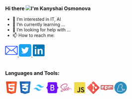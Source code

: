 
### Hi there <img src="https://media.giphy.com/media/hvRJCLFzcasrR4ia7z/giphy.gif" width="25px">I'm Kanyshai Osmonova
- 👀 I’m interested in IT, AI
- 🌱 I’m currently learning ...
- 🤔 I’m looking for help with ...
- 📫 How to reach me: <br /> 
<div>
<a href="mailto:osmonova.kanyshai@gmail.com">
  <img  alt="Email" width="40px" height="40px" src="images/email.svg" />
</a>
<a href="https://twitter.com/kaniosmonova">
  <img  alt="Twitter" width="40px" height="40px" src="images/twitter.svg" />
</a>
<a href="https://www.linkedin.com/in/kanyshai-osmonova-0a91001b8/">
  <img alt="Linkedin" width="40px" height="40px" src="images/linkedin.svg" />
</a>
</div>
<br />
<h3 align="left">Languages and Tools:</h3>
<div>
<img src="images/html.svg" alt="html" width="40" height="40">
<img src="images/css.svg" alt="css" width="40" height="40">
<img src="images/tailwind.svg" alt="tailwind" width="40" height="40">
<img src="images/bootstrap.svg" alt="bootstrap" width="40" height="40">
<img src="images/sass.svg" alt="sass" width="40" height="40">
<img src="images/js.svg" alt="js" width="40" height="40">
<img src="images/git.svg" alt="git" width="40" height="40">
<img src="images/npm.svg" alt="npm" width="40" height="40">
<img src="images/yarn.svg" alt="yarn" width="40" height="40">
</div>

